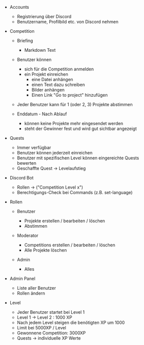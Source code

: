 * Accounts
    * Registrierung über Discord
    * Benutzername, Profilbild etc. von Discord nehmen

* Competition
    * Briefing
        * Markdown Text

    * Benutzer können
        * sich für die Competition anmelden
        * ein Projekt einreichen
            * eine Datei anhängen
            * einen Text dazu schreiben
            * Bilder anhängen
            * Einen Link "Go to project" hinzufügen

    * Jeder Benutzer kann für 1 (oder 2, 3) Projekte abstimmen
    
    * Enddatum - Nach Ablauf
        * können keine Projekte mehr eingesendet werden
        * steht der Gewinner fest und wird gut sichtbar angezeigt

* Quests
    * Immer verfügbar
    * Benutzer können jederzeit einreichen
    * Benutzer mit spezifischen Level können eingereichte Quests bewerten
    * Geschaffte Quest -> Levelaufstieg

* Discord Bot
    * Rollen -> ("Competition Level x")
    * Berechtigungs-Check bei Commands (z.B. set-language)

* Rollen
    * Benutzer
        * Projekte erstellen / bearbeiten / löschen
        * Abstimmen

    * Moderator
        * Competitions erstellen / bearbeiten / löschen
        * Alle Projekte löschen

    * Admin
        * Alles

* Admin Panel
    * Liste aller Benutzer
    * Rollen ändern

* Level
    * Jeder Benutzer startet bei Level 1
    * Level 1 -> Level 2 : 1000 XP
    * Nach jedem Level steigen die benötigten XP um 1000
    * Limit bei 5000XP / Level
    * Gewonnene Competition: 3000XP
    * Quests -> individuelle XP Werte